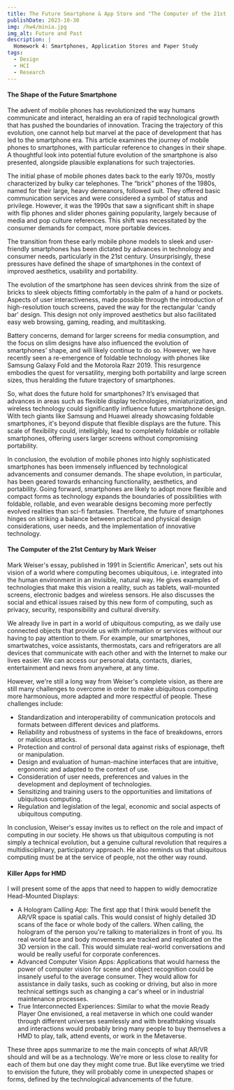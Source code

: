 ```yaml
---
title: The Future Smartphone & App Store and "The Computer of the 21st Century" by Mark Weiser
publishDate: 2023-10-30
img: /hw4/minia.jpg
img_alt: Future and Past
description: |
  Homework 4: Smartphones, Application Stores and Paper Study
tags:
  - Design
  - HCI
  - Research
---
```


#### The Shape of the Future Smartphone

The advent of mobile phones has revolutionized the way humans communicate and interact, heralding an era of rapid technological growth that has pushed the boundaries of innovation. Tracing the trajectory of this evolution, one cannot help but marvel at the pace of development that has led to the smartphone era. This article examines the journey of mobile phones to smartphones, with particular reference to changes in their shape. A thoughtful look into potential future evolution of the smartphone is also presented, alongside plausible explanations for such trajectories.

The initial phase of mobile phones dates back to the early 1970s, mostly characterized by bulky car telephones. The “brick” phones of the 1980s, named for their large, heavy demeanors, followed suit. They offered basic communication services and were considered a symbol of status and privilege. However, it was the 1990s that saw a significant shift in shape with flip phones and slider phones gaining popularity, largely because of media and pop culture references. This shift was necessitated by the consumer demands for compact, more portable devices.

The transition from these early mobile phone models to sleek and user-friendly smartphones has been dictated by advances in technology and consumer needs, particularly in the 21st century. Unsurprisingly, these pressures have defined the shape of smartphones in the context of improved aesthetics, usability and portability.

The evolution of the smartphone has seen devices shrink from the size of bricks to sleek objects fitting comfortably in the palm of a hand or pockets. Aspects of user interactiveness, made possible through the introduction of high-resolution touch screens, paved the way for the rectangular 'candy bar' design. This design not only improved aesthetics but also facilitated easy web browsing, gaming, reading, and multitasking.

Battery concerns, demand for larger screens for media consumption, and the focus on slim designs have also influenced the evolution of smartphones' shape, and will likely continue to do so. However, we have recently seen a re-emergence of foldable technology with phones like Samsung Galaxy Fold and the Motorola Razr 2019. This resurgence embodies the quest for versatility, merging both portability and large screen sizes, thus heralding the future trajectory of smartphones.

So, what does the future hold for smartphones? It’s envisaged that advances in areas such as flexible display technologies, miniaturization, and wireless technology could significantly influence future smartphone design. With tech giants like Samsung and Huawei already showcasing foldable smartphones, it's beyond dispute that flexible displays are the future. This scale of flexibility could, intelligibly, lead to completely foldable or rollable smartphones, offering users larger screens without compromising portability.

In conclusion, the evolution of mobile phones into highly sophisticated smartphones has been immensely influenced by technological advancements and consumer demands. The shape evolution, in particular, has been geared towards enhancing functionality, aesthetics, and portability. Going forward, smartphones are likely to adopt more flexible and compact forms as technology expands the boundaries of possibilities with foldable, rollable, and even wearable designs becoming more perfectly evolved realities than sci-fi fantasies. Therefore, the future of smartphones hinges on striking a balance between practical and physical design considerations, user needs, and the implementation of innovative technology.

#### The Computer of the 21st Century by Mark Weiser

Mark Weiser's essay, published in 1991 in Scientific American¹, sets out his vision of a world where computing becomes ubiquitous, i.e. integrated into the human environment in an invisible, natural way. He gives examples of technologies that make this vision a reality, such as tablets, wall-mounted screens, electronic badges and wireless sensors. He also discusses the social and ethical issues raised by this new form of computing, such as privacy, security, responsibility and cultural diversity.

We already live in part in a world of ubiquitous computing, as we daily use connected objects that provide us with information or services without our having to pay attention to them. For example, our smartphones, smartwatches, voice assistants, thermostats, cars and refrigerators are all devices that communicate with each other and with the Internet to make our lives easier. We can access our personal data, contacts, diaries, entertainment and news from anywhere, at any time.

However, we're still a long way from Weiser's complete vision, as there are still many challenges to overcome in order to make ubiquitous computing more harmonious, more adapted and more respectful of people. These challenges include:

- Standardization and interoperability of communication protocols and formats between different devices and platforms.
- Reliability and robustness of systems in the face of breakdowns, errors or malicious attacks.
- Protection and control of personal data against risks of espionage, theft or manipulation.
- Design and evaluation of human-machine interfaces that are intuitive, ergonomic and adapted to the context of use.
- Consideration of user needs, preferences and values in the development and deployment of technologies.
- Sensitizing and training users to the opportunities and limitations of ubiquitous computing.
- Regulation and legislation of the legal, economic and social aspects of ubiquitous computing.

In conclusion, Weiser's essay invites us to reflect on the role and impact of computing in our society. He shows us that ubiquitous computing is not simply a technical evolution, but a genuine cultural revolution that requires a multidisciplinary, participatory approach. He also reminds us that ubiquitous computing must be at the service of people, not the other way round.

#### Killer Apps for HMD

I will present some of the apps that need to happen to widly democratize Head-Mounted Displays:
- A Hologram Calling App: The first app that I think would benefit the AR/VR space is spatial calls. This would consist of highly detailed 3D scans of the face or whole body of the callers. When calling, the hologram of the person you're talking to materializes in front of you. Its real world face and body movements are tracked and replicated on the 3D version in the call. This would simulate real-world conversations and would be really useful for corporate conferences.
- Advanced Computer Vision Apps: Applications that would harness the power of computer vision for scene and object recognition could be insanely useful to the average consumer. They would allow for assistance in daily tasks, such as cooking or driving, but also in more technical settings such as changing a car's wheel or in industrial maintenance processes.
- True Interconnected Experiences: Similar to what the movie Ready Player One envisioned, a real metaverse in which one could wander through different universes seamlessly and with breathtaking visuals and interactions would probably bring many people to buy themselves a HMD to play, talk, attend events, or work in the Metaverse.

These three apps summarize to me the main concepts of what AR/VR should and will be as a technology. We're more or less close to reality for each of them but one day they might come true. But like everytime we tried to envision the future, they will probably come in unexpected shapes or forms, defined by the technological advancements of the future.